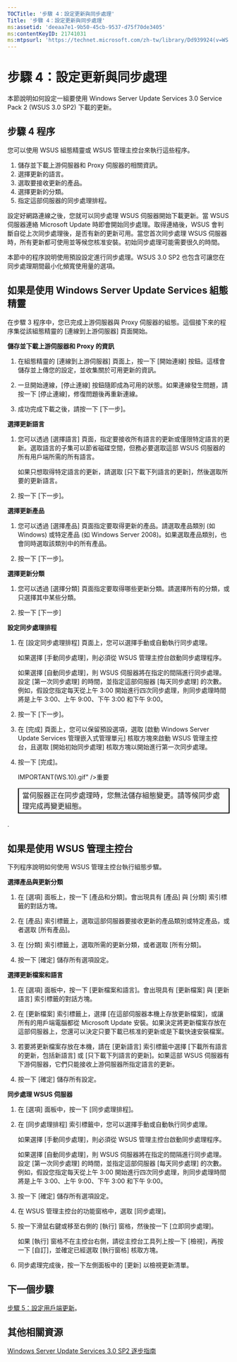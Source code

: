 ```yaml
---
TOCTitle: '步驟 4：設定更新與同步處理'
Title: '步驟 4：設定更新與同步處理'
ms:assetid: 'deeaa7e1-9b50-45cb-9537-d75f70de3405'
ms:contentKeyID: 21741031
ms:mtpsurl: 'https://technet.microsoft.com/zh-tw/library/Dd939924(v=WS.10)'
---
```


步驟 4：設定更新與同步處理
==========================

本節說明如何設定一組要使用 Windows Server Update Services 3.0 Service Pack 2 (WSUS 3.0 SP2) 下載的更新。

步驟 4 程序
-----------

您可以使用 WSUS 組態精靈或 WSUS 管理主控台來執行這些程序。

1.  儲存並下載上游伺服器和 Proxy 伺服器的相關資訊。
2.  選擇更新的語言。
3.  選取要接收更新的產品。
4.  選擇更新的分類。
5.  指定這部伺服器的同步處理排程。

設定好網路連線之後，您就可以同步處理 WSUS 伺服器開始下載更新。當 WSUS 伺服器連絡 Microsoft Update 時即會開始同步處理。取得連絡後，WSUS 會判斷自從上次同步處理後，是否有新的更新可用。當您首次同步處理 WSUS 伺服器時，所有更新都可使用並等候您核准安裝。初始同步處理可能需要很久的時間。

本節中的程序說明使用預設設定進行同步處理。WSUS 3.0 SP2 也包含可讓您在同步處理期間最小化頻寬使用量的選項。

如果是使用 Windows Server Update Services 組態精靈
--------------------------------------------------

在步驟 3 程序中，您已完成上游伺服器與 Proxy 伺服器的組態。這個接下來的程序集從該組態精靈的 \[連線到上游伺服器\] 頁面開始。

**儲存並下載上游伺服器和 Proxy 的資訊**
1.  在組態精靈的 \[連線到上游伺服器\] 頁面上，按一下 \[開始連線\] 按鈕。這樣會儲存並上傳您的設定，並收集關於可用更新的資訊。

2.  一旦開始連線，\[停止連線\] 按鈕隨即成為可用的狀態。如果連線發生問題，請按一下 \[停止連線\]，修復問題後再重新連線。

3.  成功完成下載之後，請按一下 \[下一步\]。

**選擇更新語言**
1.  您可以透過 \[選擇語言\] 頁面，指定要接收所有語言的更新或僅限特定語言的更新。選取語言的子集可以節省磁碟空間，但務必要選取這部 WSUS 伺服器的所有用戶端所需的所有語言。

    如果只想取得特定語言的更新，請選取 \[只下載下列語言的更新\]，然後選取所要的更新語言。

2.  按一下 \[下一步\]。

**選擇更新產品**
1.  您可以透過 \[選擇產品\] 頁面指定要取得更新的產品。請選取產品類別 (如 Windows) 或特定產品 (如 Windows Server 2008)。如果選取產品類別，也會同時選取該類別中的所有產品。

2.  按一下 \[下一步\]。

**選擇更新分類**
1.  您可以透過 \[選擇分類\] 頁面指定要取得哪些更新分類。請選擇所有的分類，或只選擇其中某些分類。

2.  按一下 \[下一步\]

**設定同步處理排程**
1.  在 \[設定同步處理排程\] 頁面上，您可以選擇手動或自動執行同步處理。

    如果選擇 \[手動同步處理\]，則必須從 WSUS 管理主控台啟動同步處理程序。

    如果選擇 \[自動同步處理\]，則 WSUS 伺服器將在指定的間隔進行同步處理。設定 \[第一次同步處理\] 的時間，並指定這部伺服器 \[每天同步處理\] 的次數。例如，假設您指定每天從上午 3:00 開始進行四次同步處理，則同步處理時間將是上午 3:00、上午 9:00、下午 3:00 和下午 9:00。

2.  按一下 \[下一步\]。

3.  在 \[完成\] 頁面上，您可以保留預設選項，選取 \[啟動 Windows Server Update Services 管理嵌入式管理單元\] 核取方塊來啟動 WSUS 管理主控台，且選取 \[開始初始同步處理\] 核取方塊以開始進行第一次同步處理。

4.  按一下 \[完成\]。

 
    <table style="border:1px solid black;">
    <colgroup>
    <col width="100%" />
    </colgroup>
    <thead>
    <tr class="header">
    IMPORTANT(WS.10).gif" />重要</th>
    </tr>
    </thead>
    <tbody>
    <tr class="odd">
    <td style="border:1px solid black;">當伺服器正在同步處理時，您無法儲存組態變更。請等候同步處理完成再變更組態。
    </td>
    </tr>
    </tbody>
    </table>
.

如果是使用 WSUS 管理主控台
--------------------------

下列程序說明如何使用 WSUS 管理主控台執行組態步驟。

**選擇產品與更新分類**
1.  在 \[選項\] 面板上，按一下 \[產品和分類\]。會出現具有 \[產品\] 與 \[分類\] 索引標籤的對話方塊。

2.  在 \[產品\] 索引標籤上，選取這部伺服器要接收更新的產品類別或特定產品，或者選取 \[所有產品\]。

3.  在 \[分類\] 索引標籤上，選取所需的更新分類，或者選取 \[所有分類\]。

4.  按一下 \[確定\] 儲存所有選項設定。

**選擇更新檔案和語言**
1.  在 \[選項\] 面板中，按一下 \[更新檔案和語言\]。會出現具有 \[更新檔案\] 與 \[更新語言\] 索引標籤的對話方塊。

2.  在 \[更新檔案\] 索引標籤上，選擇 \[在這部伺服器本機上存放更新檔案\]，或讓所有的用戶端電腦都從 Microsoft Update 安裝。如果決定將更新檔案存放在這部伺服器上，您還可以決定只要下載已核准的更新或是下載快速安裝檔案。

3.  若要將更新檔案存放在本機，請在 \[更新語言\] 索引標籤中選擇 \[下載所有語言的更新，包括新語言\] 或 \[只下載下列語言的更新\]。如果這部 WSUS 伺服器有下游伺服器，它們只能接收上游伺服器所指定語言的更新。

4.  按一下 \[確定\] 儲存所有設定。

**同步處理 WSUS 伺服器**
1.  在 \[選項\] 面板中，按一下 \[同步處理排程\]。

2.  在 \[同步處理排程\] 索引標籤中，您可以選擇手動或自動執行同步處理。

    如果選擇 \[手動同步處理\]，則必須從 WSUS 管理主控台啟動同步處理程序。

    如果選擇 \[自動同步處理\]，則 WSUS 伺服器將在指定的間隔進行同步處理。設定 \[第一次同步處理\] 的時間，並指定這部伺服器 \[每天同步處理\] 的次數。例如，假設您指定每天從上午 3:00 開始進行四次同步處理，則同步處理時間將是上午 3:00、上午 9:00、下午 3:00 和下午 9:00。

3.  按一下 \[確定\] 儲存所有選項設定。

4.  在 WSUS 管理主控台的功能窗格中，選取 \[同步處理\]。

5.  按一下滑鼠右鍵或移至右側的 \[執行\] 窗格，然後按一下 \[立即同步處理\]。

    如果 \[執行\] 窗格不在主控台右側，請從主控台工具列上按一下 \[檢視\]，再按一下 \[自訂\]，並確定已經選取 \[執行窗格\] 核取方塊。

6.  同步處理完成後，按一下左側面板中的 \[更新\] 以檢視更新清單。

下一個步驟
----------

[步驟 5：設定用戶端更新](https://technet.microsoft.com/5ae60ead-3e94-456c-a692-c0f193ea5d5a)。

其他相關資源
------------

[Windows Server Update Services 3.0 SP2 逐步指南](https://technet.microsoft.com/4b504edc-93b3-45b0-a7e8-d0107f1a4442)
